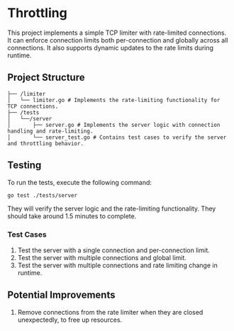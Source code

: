 # Throttling

This project implements a simple TCP limiter with rate-limited connections. It can  enforce connection limits both per-connection and globally across all connections. It also supports dynamic updates to the rate limits during runtime.

## Project Structure
```
├── /limiter
│   └── limiter.go # Implements the rate-limiting functionality for TCP connections.
├── /tests
│   └──/server
│       ├── server.go # Implements the server logic with connection handling and rate-limiting.
│       └── server_test.go # Contains test cases to verify the server and throttling behavior.
```

## Testing
To run the tests, execute the following command:
```bash
go test ./tests/server
```
They will verify the server logic and the rate-limiting functionality.
They should take around 1.5 minutes to complete.

### Test Cases
1. Test the server with a single connection and per-connection limit.
2. Test the server with multiple connections and global limit.
3. Test the server with multiple connections and rate limiting change in runtime.

## Potential Improvements
1. Remove connections from the rate limiter when they are closed unexpectedly, to free up resources.
